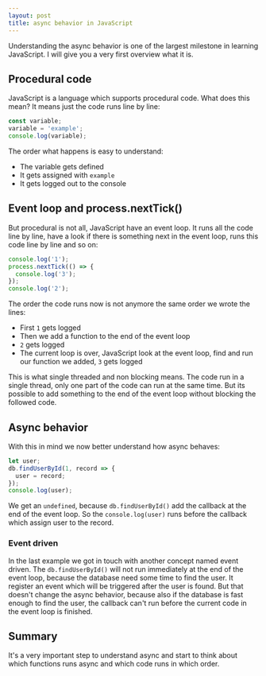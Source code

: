 ```yaml
---
layout: post
title: async behavior in JavaScript
---
```


Understanding the async behavior is one of the largest milestone in learning JavaScript. I will give you a very first overview what it is.

## Procedural code

JavaScript is a language which supports procedural code. What does this mean? It means just the code runs line by line:

```javascript
const variable;
variable = 'example';
console.log(variable);
```

The order what happens is easy to understand:

* The variable gets defined
* It gets assigned with `example`
* It gets logged out to the console

## Event loop and process.nextTick()

But procedural is not all, JavaScript have an event loop. It runs all the code line by line, have a look if there is something next in the event loop, runs this code line by line and so on:

```javascript
console.log('1');
process.nextTick(() => {
  console.log('3');
});
console.log('2');
```

The order the code runs now is not anymore the same order we wrote the lines:

* First `1` gets logged
* Then we add a function to the end of the event loop
* `2` gets logged
* The current loop is over, JavaScript look at the event loop, find and run our
  function we added, `3` gets logged

This is what single threaded and non blocking means. The code run in a single thread, only one part of the code can run at the same time. But its possible to add something to the end of the event loop without blocking the followed code.

## Async behavior

With this in mind we now better understand how async behaves:

```javascript
let user;
db.findUserById(1, record => {
  user = record;
});
console.log(user);
```

We get an `undefined`, because `db.findUserById()` add the callback at the end of the event loop. So the `console.log(user)` runs before the callback which assign user to the record.

### Event driven

In the last example we got in touch with another concept named event driven. The `db.findUserById()` will not run immediately at the end of the event loop, because the database need some time to find the user. It register an event which will be triggered after the user is found. But that doesn't change the async behavior, because also if the database is fast enough to find the user, the callback can't run before the current code in the event loop is finished.

## Summary

It's a very important step to understand async and start to think about which functions runs async and which code runs in which order.

